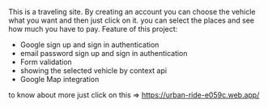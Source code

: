 This is a traveling site. By creating an account you can choose the vehicle what you want and then just click on it. you can select the places and see how much you have to pay.
Feature of this project:
* Google sign up and sign in authentication
* email password sign up and sign in authentication
* Form validation
* showing the selected vehicle by context api
* Google Map integration

to know about more just click on this => https://urban-ride-e059c.web.app/
